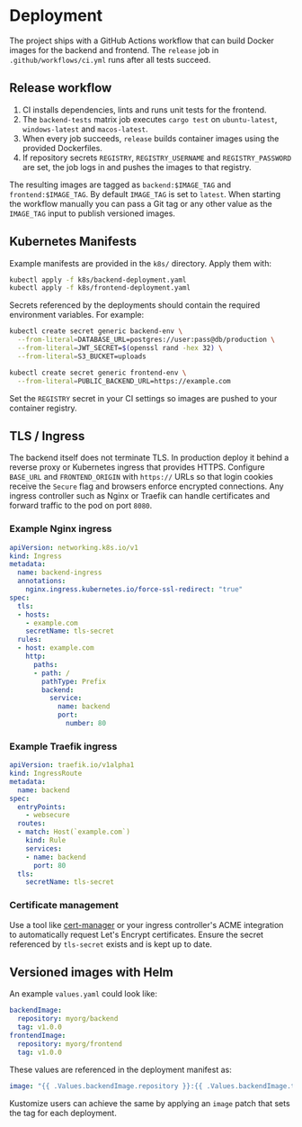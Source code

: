# Deployment

The project ships with a GitHub Actions workflow that can build Docker images for the backend and frontend. The `release` job in `.github/workflows/ci.yml` runs after all tests succeed.

## Release workflow
1. CI installs dependencies, lints and runs unit tests for the frontend.
2. The `backend-tests` matrix job executes `cargo test` on `ubuntu-latest`, `windows-latest` and `macos-latest`.
3. When every job succeeds, `release` builds container images using the provided Dockerfiles.
4. If repository secrets `REGISTRY`, `REGISTRY_USERNAME` and `REGISTRY_PASSWORD` are set, the job logs in and pushes the images to that registry.

The resulting images are tagged as `backend:$IMAGE_TAG` and `frontend:$IMAGE_TAG`.
By default `IMAGE_TAG` is set to `latest`. When starting the workflow manually
you can pass a Git tag or any other value as the `IMAGE_TAG` input to publish
versioned images.

## Kubernetes Manifests

Example manifests are provided in the `k8s/` directory.
Apply them with:

```bash
kubectl apply -f k8s/backend-deployment.yaml
kubectl apply -f k8s/frontend-deployment.yaml
```

Secrets referenced by the deployments should contain the required environment variables.
For example:

```bash
kubectl create secret generic backend-env \
  --from-literal=DATABASE_URL=postgres://user:pass@db/production \
  --from-literal=JWT_SECRET=$(openssl rand -hex 32) \
  --from-literal=S3_BUCKET=uploads

kubectl create secret generic frontend-env \
  --from-literal=PUBLIC_BACKEND_URL=https://example.com
```

Set the `REGISTRY` secret in your CI settings so images are pushed to your container registry.

## TLS / Ingress

The backend itself does not terminate TLS. In production deploy it behind a reverse proxy or Kubernetes ingress that provides HTTPS. Configure `BASE_URL` and `FRONTEND_ORIGIN` with `https://` URLs so that login cookies receive the `Secure` flag and browsers enforce encrypted connections. Any ingress controller such as Nginx or Traefik can handle certificates and forward traffic to the pod on port `8080`.

### Example Nginx ingress

```yaml
apiVersion: networking.k8s.io/v1
kind: Ingress
metadata:
  name: backend-ingress
  annotations:
    nginx.ingress.kubernetes.io/force-ssl-redirect: "true"
spec:
  tls:
  - hosts:
    - example.com
    secretName: tls-secret
  rules:
  - host: example.com
    http:
      paths:
      - path: /
        pathType: Prefix
        backend:
          service:
            name: backend
            port:
              number: 80
```

### Example Traefik ingress

```yaml
apiVersion: traefik.io/v1alpha1
kind: IngressRoute
metadata:
  name: backend
spec:
  entryPoints:
    - websecure
  routes:
  - match: Host(`example.com`)
    kind: Rule
    services:
    - name: backend
      port: 80
  tls:
    secretName: tls-secret
```

### Certificate management

Use a tool like [cert-manager](https://cert-manager.io/) or your ingress controller's ACME integration to automatically request Let's Encrypt certificates. Ensure the secret referenced by `tls-secret` exists and is kept up to date.

## Versioned images with Helm

An example `values.yaml` could look like:

```yaml
backendImage:
  repository: myorg/backend
  tag: v1.0.0
frontendImage:
  repository: myorg/frontend
  tag: v1.0.0
```

These values are referenced in the deployment manifest as:

```yaml
image: "{{ .Values.backendImage.repository }}:{{ .Values.backendImage.tag }}"
```

Kustomize users can achieve the same by applying an `image` patch that sets the
tag for each deployment.
